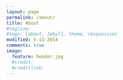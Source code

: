 ```yaml
---
layout: page
permalink: /about/
title: About
#tagline:
#tags: [about, Jekyll, theme, responsive]
modified: 5-13-2014
comments: true
image:
  feature: header.jpg
  #credit: 
  #creditlink:
---
```

